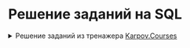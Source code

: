 # Решение заданий на SQL
<details>
<summary>Решение заданий из тренажера <a href="https://lab.karpov.courses/learning/152/">Karpov.Courses</a>  </summary>

<details>
  <summary>Базовые запросы SQL</summary>
  
  **Задание №1**

Выведите все записи из таблицы **products**.
Поля в результирующей таблице: **product_id**, **name**, **price**
```sql
SELECT *
FROM products
```
**Задание №2**

Выведите все записи из таблицы products, отсортировав их по наименованиям товаров в алфавитном порядке, т.е. по возрастанию. Для сортировки используйте оператор **ORDER BY**.
Поля в результирующей таблице: **product_id**, **name**, **price**
```sql
SELECT product_id,
       name,
       price
FROM   products
ORDER BY name 
```
**Задание №3**

Отсортируйте таблицу **courier_actions** сначала по колонке **courier_id** по возрастанию id курьера, потом по колонке **action** (снова по возрастанию), а затем по колонке **time**, но уже по убыванию — от самого последнего действия к самому первому. Не забудьте включить в результат колонку **order_id**.

Добавьте в запрос оператор **LIMIT** и выведите только первые 1000 строк результирующей таблицы.

Поля в результирующей таблице: **courier_id**, **order_id**, **action**, **time**
```sql
SELECT courier_id,
       order_id,
       action,
       time
FROM   courier_actions
ORDER BY courier_id, action, time DESC 
LIMIT 1000
```
**Задание №4**

Используя операторы **SELECT**, **FROM**, **ORDER BY** и **LIMIT**, определите 5 самых дорогих товаров в таблице **products**, которые доставляет наш сервис. Выведите их наименования и цену.

Поля в результирующей таблице: **name**, **price**
```sql
SELECT name,
       price
FROM   products
ORDER BY price DESC 
LIMIT 5
```
**Задание №5**

Повторите запрос из предыдущего задания, но теперь колонки name и **price** переименуйте соответственно в **product_name** и **product_price**.

Поля в результирующей таблице: **product_name**, **product_price**
```sql
SELECT name AS product_name,
       price AS product_price
FROM   products
ORDER BY product_price DESC 
LIMIT 5
```
**Задание №6**

Используя операторы **SELECT**, **FROM**, **ORDER BY** и **LIMIT**, а также функцию **LENGTH**, определите товар с самым длинным названием в таблице **products**. Выведите его наименование, длину наименования в символах, а также цену этого товара. Колонку с длиной наименования в символах назовите **name_length**.

Поля в результирующей таблице: name, name_length, price
```sql
SELECT name,
       price,
       length (name) AS name_length
FROM   products
ORDER BY name_length DESC 
LIMIT 1
```
**Задание №7**

Примените последовательно функции **UPPER** и **SPLIT_PART** к колонке name и преобразуйте наименования товаров в таблице **products** так, чтобы от названий осталось только первое слово, записанное в верхнем регистре. Колонку с новым названием, состоящим из первого слова, назовите **first_word**.

В результат включите исходные наименования товаров, новые наименования из первого слова, а также цену товаров. Результат отсортируйте по возрастанию исходного наименования товара в колонке **name**.

Поля в результирующей таблице: **name**, **first_word**, **price**
```sql
SELECT name,
       price,
       upper (split_part (name, ' ', 1)) as first_word
FROM   products
ORDER BY name
```
**Задание №8**

Измените тип колонки **price** из таблицы **products** на **VARCHAR**. Выведите колонки с наименованием товаров, ценой в исходном формате и ценой в формате **VARCHAR**. Новую колонку с ценой в новом формате назовите **price_char**.

Результат отсортируйте по возрастанию исходного наименования товара в колонке name. Количество выводимых записей не ограничивайте.

Поле в результирующей таблице: **name**, **price**, **price_char**
```sql
SELECT name,
       price,
       cast(price AS varchar) AS price_char
FROM   products
ORDER BY name
```
**Задание №9**

Для первых 200 записей из таблицы **orders** выведите информацию в следующем виде (обратите внимание на пробелы):

Заказ № [id заказа] создан [дата]

Полученную колонку назовите **order_info**.
```sql
SELECT concat ('Заказ №', ' ', order_id, ' ', 'создан', ' ', creation_time::date) AS order_info
FROM   orders 
LIMIT 200
```
**Задание №10**

Выведите id всех курьеров и их годы рождения из таблицы **couriers**.

Год рождения необходимо получить из колонки **birth_date**. Новую колонку с годом назовите **birth_year**. Результат отсортируйте сначала по убыванию года рождения курьера (т.е. от самых младших к самым старшим), затем по возрастанию id курьера.

Поля в результирующей таблице: **courier_id**, **birth_year**
```sql
SELECT courier_id,
       date_part('year', birth_date) AS birth_year
FROM   couriers
ORDER BY birth_year DESC, courier_id
```
**Задание №11**

Как и в предыдущем задании, снова выведите id всех курьеров и их годы рождения, только теперь к извлеченному году примените функцию **COALESCE**. Укажите параметры функции так, чтобы вместо **NULL** значений в результат попадало текстовое значение **unknown**. Названия полей оставьте прежними.

Отсортируйте итоговую таблицу сначала по убыванию года рождения курьера, затем по возрастанию id курьера.

Поля в результирующей таблице: **courier_id**, **birth_year**


```sql
SELECT courier_id,
       COALESCE(CAST(date_part('year', birth_date) as varchar),'unknown') AS birth_year
FROM   couriers
ORDER BY birth_year DESC, courier_id
```
**Задание №12**

Давайте представим, что по какой-то необъяснимой причине мы вдруг решили в одночасье повысить цену всех товаров в таблице products на **5%**.

Выведите id и наименования всех товаров, их старую и новую цену. Колонку со старой ценой назовите **old_price**, а колонку с новой — ***new_price**.

Результат отсортируйте сначала по убыванию новой цены, затем по возрастанию id товара.

Поля в результирующей таблице: **product_id**, **name**, **old_price**, **new_price**
```sql
SELECT product_id,
       name,
       price AS old_price,
       price + (price/100)* 5 AS new_price
FROM   products
ORDER BY new_price DESC, product_id
```
**Задание №13**

Вновь, как и в прошлом задании, повысьте цену всех товаров на **5%**, только теперь к колонке с новой ценой примените функцию **ROUND**. Выведите id и наименования товаров, их старую цену, а также новую цену с округлением. Новую цену округлите до одного знака после запятой, но тип данных не меняйте.

Результат отсортируйте сначала по убыванию новой цены, затем по возрастанию id товара.

Поля в результирующей таблице: **product_id**, **name**, **old_price**, **new_price**
```sql
SELECT product_id,
       name,
       price AS old_price,
       round(price + (price/100)*5, 1) AS new_price
FROM   products
ORDER BY new_price DESC, product_id
```
**Задание №14**

Повысьте цену на **5%** только на те товары, цена которых превышает **100** рублей. Цену остальных товаров оставьте без изменений. Также не повышайте цену на икру, которая и так стоит **800** рублей. Выведите id и наименования всех товаров, их старую и новую цену. Цену округлять не нужно.

Результат отсортируйте сначала по убыванию новой цены, затем по возрастанию id товара.

Поля в результирующей таблице: **product_id**, **name**, **old_price**, **new_price**
```sql
SELECT product_id,
       name,
       price AS old_price,
       CASE
       WHEN price > 100 AND price < 800 THEN price * 1.05
       ELSE price 
       END AS new_price
FROM   products
ORDER BY new_price DESC, product_id
```
**Задание №15**

Вычислите НДС каждого товара в таблице **products** и рассчитайте цену без учёта НДС. Выведите всю информацию о товарах, включая сумму налога и цену без его учёта. Колонки с суммой налога и ценой без НДС назовите соответственно **tax** и **price_before_tax**. Округлите значения в этих колонках до двух знаков после запятой.

Результат отсортируйте сначала по убыванию цены товара без учёта НДС, затем по возрастанию id товара.

Поля в результирующей таблице: **product_id**, **name**, **price**, **tax**, **price_before_tax**
```sql
SELECT product_id,
       name,
       price,
       round((price/1.2)*0.2, 2) AS tax,
       CASE
       WHEN price > 0 THEN round(price - (price/1.2)*0.2, 2)
       ELSE price END AS price_before_tax
FROM   products
ORDER BY price_before_tax DESC, product_id
```
</details>
 <details>
<summary>Фильтрация данных</summary>

   **Задание №1**

Напишите SQL-запрос к таблице **products** и выведите всю информацию о товарах, цена которых не превышает 100 рублей. Результат отсортируйте по возрастанию id товара.

Поля в результирующей таблице: **product_id**, **name**, **price**
```sql
SELECT product_id,
       name,
       price
FROM   products
WHERE  price <= 100
ORDER BY product_id
```
**Задание №2**

Отберите пользователей женского пола из таблицы users. Выведите только id этих пользователей. Результат отсортируйте по возрастанию id.

Добавьте в запрос оператор **LIMIT** и выведите только 1000 первых id из отсортированного списка.

Поле в результирующей таблице: **user_id**
```sql
SELECT user_id
FROM   users
WHERE  sex = 'female'
ORDER BY user_id 
LIMIT 1000
```
**Задание №3**

Отберите из таблицы **user_actions** все действия пользователей по созданию заказов, которые были совершены ими после полуночи 6 сентября 2022 года. Выведите колонки с id пользователей, id созданных заказов и временем их создания.

Результат должен быть отсортирован по возрастанию id заказа.

Поля в результирующей таблице: **user_id**, **order_id**, **time**
```sql
SELECT user_id,
       order_id,
       time
FROM   user_actions
WHERE  action = 'create_order'
   AND time >= '2022/09/06 00:00:00'
ORDER BY order_id
```
**Задание №4**

Назначьте скидку 20% на все товары из таблицы **products** и отберите те, цена на которые с учётом скидки превышает 100 рублей. Выведите id товаров, их наименования, прежнюю цену и новую цену с учётом скидки. Колонку со старой ценой назовите **old_price**, с новой — **new_price**.

Результат должен быть отсортирован по возрастанию id товара.

Поля в результирующей таблице: **product_id**, **name**, **old_price**, **new_price**


```sql
SELECT product_id,
       name,
       price AS old_price,
       price - ((price * 1.2) - price) AS new_price
FROM   products
WHERE  price - ((price * 1.2) - price) > 100
ORDER BY product_id
```
**Задание №5**

Отберите из таблицы **products** все товары, названия которых либо начинаются со слова «чай», либо состоят из пяти символов. Выведите две колонки: id товаров и их наименования.

Результат должен быть отсортирован по возрастанию id товара.

Поля в результирующей таблице: **product_id**, **name**
```sql
SELECT product_id,
       name
FROM   products
WHERE  split_part(name, ' ', 1) = 'чай'
    or length(name) = 5
ORDER BY product_id
```
**Задание №6**

Отберите из таблицы **products** все товары, содержащие в своём названии последовательность символов «чай» (без кавычек). Выведите две колонки: id продукта и его название.

Результат должен быть отсортирован по возрастанию id товара.

Поля в результирующей таблице: **product_id**, **name**
```sql
SELECT product_id,
       name
FROM   products
WHERE  name like '%чай%'
ORDER BY product_id
```
**Задание №7**

Выберите из таблицы **products id** и наименования только тех товаров, названия которых начинаются на букву «с» и содержат только одно слово.

Результат должен быть отсортирован по возрастанию id товара.

Поля в результирующей таблице: **product_id**, **name**
```sql
SELECT product_id,
       name
FROM   products
WHERE  name LIKE 'с%' AND name NOT LIKE '% %'
ORDER BY product_id
```
**Задание №8**

Составьте SQL-запрос, который выбирает из таблицы products все чаи стоимостью больше 60 рублей и вычисляет для них цену со скидкой 25%.

Скидку в % менеджер попросил указать в отдельном столбце в формате текста, то есть вот так: «25%» (без кавычек). Столбцы со скидкой и новой ценой назовите соответственно **discount** и **new_price**.

Также необходимо любым известным способом избавиться от «чайного гриба»: вряд ли менеджер имел в виду и его, когда ставил нам задачу.

Результат должен быть отсортирован по возрастанию id товара.

Поля в результирующей таблице: **product_id**, **name**, **price**, **discount**, **new_price**
```sql
SELECT product_id,
       name,
       price,
       '25%' AS discount,
       price - ((price * 1.25) - price) AS new_price
FROM   products
WHERE  price > 60
   AND name NOT LIKE '%гриб%'
   AND name LIKE '%чай%'
ORDER BY product_id
```
**Задание №9**

Из таблицы **user_actions** выведите всю информацию о действиях пользователей с id 170, 200 и 230 за период с 25 августа по 4 сентября 2022 года включительно. Результат отсортируйте по убыванию id заказа — то есть от самых поздних действий к самым первым.

Поля в результирующей таблице: **user_id**, **order_id**, **action**, **time**
```sql
SELECT user_id,
       order_id,
       action,
       time
FROM   user_actions
WHERE  user_id in (170, 200, 230)
   AND time BETWEEN '2022-08-25'
   AND '2022-09-05'
ORDER BY time DESC
```
**Задание №10**

Напишите SQL-запрос к таблице **couriers** и выведите всю информацию о курьерах, у которых не указан их день рождения.

Результат должен быть отсортирован по возрастанию id курьера.

Поля в результирующей таблице: **birth_date**, **courier_id**, **sex**
```sql
SELECT birth_date,
       courier_id,
       sex
FROM   couriers
WHERE  birth_date IS NULL
ORDER BY courier_id
```
**Задание №11**

Определите id и даты рождения 50 самых молодых пользователей мужского пола из таблицы **users**. Не учитывайте тех пользователей, у которых не указана дата рождения.

Поле в результирующей таблице: **user_id**, **birth_date**
```sql
SELECT user_id,
       birth_date
FROM   users
WHERE  birth_date IS NOT NULL
   AND sex = 'male'
ORDER BY birth_date DESC
LIMIT 50
```
**Задание №12**

Напишите SQL-запрос к таблице **courier_actions**, чтобы узнать id и время доставки последних 10 заказов, доставленных курьером с id 100.

Поля в результирующей таблице: **order_id**, **time**
```sql
SELECT order_id,
       time
FROM   courier_actions
WHERE  courier_id = '100'
   AND action = 'deliver_order'
ORDER BY time DESC 
LIMIT 10
```
**Задание №13**

Из таблицы **user_actions** получите id всех заказов, сделанных пользователями сервиса в августе 2022 года.

Результат отсортируйте по возрастанию id заказа.

Поле в результирующей таблице: **order_id**
```sql
SELECT order_id
FROM   user_actions
WHERE  action = 'create_order'
   AND date_part('month', time) = '08'
ORDER BY order_id
```
**Задание №14**

Из таблицы **couriers** отберите id всех курьеров, родившихся в период с 1990 по 1995 год включительно.

Результат отсортируйте по возрастанию id курьера.

Поле в результирующей таблице: **courier_id**
```sql
SELECT courier_id
FROM   couriers
WHERE  date_part('year', birth_date) BETWEEN '1990' AND '1995'
ORDER BY courier_id
```
**Задание №15**

Из таблицы **user_actions** получите информацию о всех отменах заказов, которые пользователи совершали в течение августа 2022 года по средам с 12:00 до 15:59.

Результат отсортируйте по убыванию id отменённых заказов.

Поля в результирующей таблице: **user_id**, **order_id**, **action**, **time**
```sql
SELECT user_id,
       order_id,
       action,
       time
FROM   user_actions
WHERE  action = 'cancel_order'
   AND date_part('month', time) = '08'
   AND date_part('dow', time) = '03'
   AND date_part('hour', time) BETWEEN 12
   AND 15
ORDER BY order_id DESC
```
**Задание №16**

Как и в задаче из прошлого урока, вычислите НДС каждого товара в таблице products и рассчитайте цену без учёта НДС. Однако теперь примите во внимание, что для товаров из списка налог составляет 10%. Для остальных товаров НДС тот же — 20%.

Выведите всю информацию о товарах, включая сумму налога и цену без его учёта. Колонки с суммой налога и ценой без НДС назовите соответственно tax и **price_before_tax**. Округлите значения в этих колонках до двух знаков после запятой.

Результат отсортируйте сначала по убыванию цены товара без учёта НДС, затем по возрастанию id товара.

Поля в результирующей таблице: **product_id**, **name**, **price**, **tax**, **price_before_tax**
```sql
SELECT product_id,
       name,
       price,
       
    CASE 
       WHEN name IN ('сахар', 'сухарики', 'сушки', 'семечки', 'масло льняное', 'виноград', 'масло оливковое', 'арбуз', 'батон', 'йогурт', 'сливки', 'гречка', 'овсянка', 'макароны', 'баранина', 'апельсины', 'бублики', 'хлеб', 'горох', 'сметана', 'рыба копченая', 'мука', 'шпроты', 'сосиски', 'свинина', 'рис', 'масло кунжутное', 'сгущенка', 'ананас', 'говядина', 'соль', 'рыба вяленая', 'масло подсолнечное', 'яблоки', 'груши', 'лепешка', 'молоко', 'курица', 'лаваш', 'вафли', 'мандарины') THEN round(price / 110 * 10, 2)
        ELSE round(price / 120 * 20, 2) 
        END AS tax,
       
    CASE 
        WHEN name IN ('сахар', 'сухарики', 'сушки', 'семечки', 'масло льняное', 'виноград', 'масло оливковое', 'арбуз', 'батон', 'йогурт', 'сливки', 'гречка', 'овсянка', 'макароны', 'баранина', 'апельсины', 'бублики', 'хлеб', 'горох', 'сметана', 'рыба копченая', 'мука', 'шпроты', 'сосиски', 'свинина', 'рис', 'масло кунжутное', 'сгущенка', 'ананас', 'говядина', 'соль', 'рыба вяленая', 'масло подсолнечное', 'яблоки', 'груши', 'лепешка', 'молоко', 'курица', 'лаваш', 'вафли', 'мандарины') THEN round(price - price / 110 * 10, 2)
        ELSE round(price - price / 120 * 20, 2) 
        END AS price_before_tax
FROM   products
ORDER BY price_before_tax DESC, product_id;                                                                                                                                        
```
</details>
<details>
<summary>Агрегация данных SQL</summary>
  
**Задание №1**

Выведите id всех уникальных пользователей из таблицы **user_actions**. Результат отсортируйте по возрастанию id.

Поле в результирующей таблице: **user_id**
```sql
SELECT DISTINCT user_id
FROM user_actions
ORDER BY user_id
```
**Задание №2**

Примените **DISTINCT** сразу к двум колонкам таблицы **courier_actions** и отберите уникальные пары значений **courier_id** и **order_id**.

Результат отсортируйте сначала по возрастанию id курьера, затем по возрастанию id заказа.

Поля в результирующей таблице: **courier_id**, **order_id**
```sql
SELECT DISTINCT courier_id,
                order_id
FROM courier_actions
ORDER BY courier_id, order_id
```
**Задание №3**

Посчитайте максимальную и минимальную цены товаров в таблице **products**. Поля назовите соответственно **max_price**, **min_price**.

Поля в результирующей таблице: **max_price**, **min_price**

```sql
SELECT MAX(price) AS max_price,
       MIN(price) AS min_price
FROM products
```
**Задание №4**

Как вы помните, в таблице users у некоторых пользователей не были указаны их даты рождения.

Посчитайте в одном запросе количество всех записей в таблице и количество только тех записей, для которых в колонке **birth_date** указана дата рождения.

Колонку с общим числом записей назовите **dates**, а колонку с записями без пропусков — **dates_not_null**.

Поля в результирующей таблице: **dates**, **dates_not_null**
```sql
SELECT COUNT(*) AS dates,
       COUNT(birth_date) AS dates_not_null
FROM users
```
**Задание №5**

Посчитайте количество всех значений в колонке **user_id** в таблице **user_actions**, а также количество уникальных значений в этой колонке (т.е. количество уникальных пользователей сервиса).

Колонку с первым полученным значением назовите users, а колонку со вторым — **unique_users**.

Поля в результирующей таблице: **users**, **unique_users**
```sql
SELECT COUNT(DISTINCT user_id) AS unique_users,
       COUNT(user_id) AS users
FROM user_actions
```
**Задание №6**

Посчитайте количество курьеров женского пола в таблице **couriers**. Полученный столбец с одним значением назовите **couriers**.

Поле в результирующей таблице: **couriers**
```sql
SELECT COUNT(courier_id) AS couriers
FROM couriers
WHERE sex = 'female'
```
**Задание №7**

Рассчитайте время, когда были совершены первая и последняя доставки заказов в таблице **courier_actions**.

Колонку с временем первой доставки назовите **first_delivery**, а колонку с временем последней — **last_delivery**.

Поля в результирующей таблице: **first_delivery**, **last_delivery**
```sql
SELECT MIN(time) AS first_delivery,
       MAX(time) AS last_delivery
FROM courier_actions
WHERE  action = 'deliver_order'
```
**Задание №8**

Представьте, что один из пользователей сервиса сделал заказ, в который вошли одна пачка сухариков, одна пачка чипсов и один энергетический напиток. Посчитайте стоимость такого заказа.

Колонку с рассчитанной стоимостью заказа назовите **order_price**.

Для расчётов используйте таблицу **products**.

Поле в результирующей таблице: **order_price**
```sql
SELECT SUM(price) AS order_price
FROM   products
WHERE  name IN('сухарики','чипсы','энергетический напиток')
```
**Задание №9**

Посчитайте количество заказов в таблице **orders** с девятью и более товарами. Для этого воспользуйтесь функцией **array_length**, отфильтруйте данные по количеству товаров в заказе и проведите агрегацию. Полученный столбец назовите orders.

Поле в результирующей таблице: **orders**
```sql
SELECT COUNT(ARRAY_LENGTH(product_ids, 1)) AS orders
FROM orders
WHERE ARRAY_LENGTH(product_ids, 1) >= 9
```
**Задание №10**

С помощью функции **AGE** и агрегирующей функции рассчитайте возраст самого молодого курьера мужского пола в таблице **couriers**.

Возраст выразите количеством лет, месяцев и дней (как в примере выше), переведя его в тип **VARCHAR**. 

В качестве даты, относительно которой считать возраст курьеров, используйте свою текущую дату (либо не указывайте её на месте первого аргумента, как показано в примерах).

Полученную колонку со значением возраста назовите **min_age**.

Поле в результирующей таблице: **min_age**
```sql
SELECT AGE(CURRENT_DATE, MAX(birth_date)) :: varchar as min_age
FROM couriers
WHERE sex = 'male'
```
**Задание №11**

Посчитайте стоимость заказа, в котором будут три пачки сухариков, две пачки чипсов и один энергетический напиток. Колонку с рассчитанной стоимостью заказа назовите **order_price**.

Для расчётов используйте таблицу **products**.

Поле в результирующей таблице: **order_price**
```sql
SELECT SUM(CASE WHEN name = 'сухарики' THEN price * 3
                WHEN name = 'чипсы' THEN price * 2
                WHEN name = 'энергетический напиток' THEN price * 1 
                END) AS order_price
FROM products
```
**Задание №12**

Рассчитайте среднюю цену товаров в таблице **products**, в названиях которых присутствуют слова «чай» или «кофе». Любым известным способом исключите из расчёта товары, содержащие в названии «иван-чай» или «чайный гриб».

Среднюю цену округлите до двух знаков после запятой. Столбец с полученным значением назовите **avg_price**.

Поле в результирующей таблице: **avg_price**
```sql
SELECT round(avg(price), 2) AS avg_price
FROM   products
WHERE  (name LIKE '%чай%'
    OR name LIKE '%кофе%')
   AND name NOT LIKE '%иван-чай%'
   AND name NOT LIKE '%гриб%'
```
**Задание №13**

Воспользуйтесь функцией **AGE** и рассчитайте разницу в возрасте между самым старым и самым молодым пользователями мужского пола в таблице **users**. 

Разницу в возрасте выразите количеством лет, месяцев и дней, переведя её в тип **VARCHAR**. 

Колонку с посчитанным значением назовите **age_diff**.

Поле в результирующей таблице: **age_diff**


```sql
SELECT AGE(MAX(birth_date), MIN(birth_date)) :: varchar as age_diff
FROM users
```
**Задание №14**

Рассчитайте среднее количество товаров в заказах из таблицы orders, которые пользователи оформляли по выходным дням (суббота и воскресенье) в течение всего времени работы сервиса.

Полученное значение округлите до двух знаков после запятой. Колонку с ним назовите **avg_order_size**.

Поле в результирующей таблице: **avg_order_size**
```sql
SELECT ROUND(AVG(ARRAY_LENGTH(product_ids, 1)), 2) AS avg_order_size
FROM orders
WHERE DATE_PART('DOW', creation_time) IN(6, 0)
```
**Задание №15**

На основе данных в таблице **user_actions** посчитайте количество уникальных пользователей сервиса, количество уникальных заказов, поделите одно на другое и выясните, сколько заказов приходится на одного пользователя.

В результирующей таблице отразите все три значения — поля назовите соответственно **unique_users**, **unique_orders**, **orders_per_user**.

Показатель числа заказов на пользователя округлите до двух знаков после запятой.

Поля в результирующей таблице: **unique_users**, **unique_orders**, **orders_per_user**
```sql
SELECT COUNT(DISTINCT(user_id)) AS unique_users,
       COUNT(DISTINCT(order_id)) AS unique_orders,
       ROUND(COUNT(DISTINCT order_id)::decimal/COUNT(DISTINCT user_id),2) AS orders_per_user
FROM user_actions
```
**Задание №16**

Посчитайте, сколько пользователей никогда не отменяли свой заказ. Для этого из общего числа всех уникальных пользователей отнимите число уникальных пользователей, которые хотя бы раз отменяли заказ. Подумайте, какое условие необходимо указать в **FILTER**, чтобы получить корректный результат.

Полученный столбец назовите **users_count**.

Поле в результирующей таблице: **users_count**
```sql
SELECT (COUNT(DISTINCT user_id) - COUNT(DISTINCT user_id) filter (WHERE action = 'cancel_order')) as users_count
FROM user_actions
```
**Задание №17**

Посчитайте общее количество заказов в таблице **orders**, количество заказов с пятью и более товарами и найдите долю заказов с пятью и более товарами в общем количестве заказов.

В результирующей таблице отразите все три значения — поля назовите соответственно **orders**, **large_orders**, **large_orders_share**.

Долю заказов с пятью и более товарами в общем количестве товаров округлите до двух знаков после запятой.

Поля в результирующей таблице: **orders**, **large_orders**, **large_orders_share**
```sql
SELECT COUNT(order_id) AS orders,
       COUNT(product_ids) filter (WHERE (ARRAY_LENGTH(product_ids, 1) >= 5)) AS large_orders,
       ROUND(COUNT(order_id) filter (WHERE ARRAY_LENGTH(product_ids, 1) >= 5)/COUNT(order_id)::decimal,2) as large_orders_share
FROM orders
```
</details>
<details>
<summary>Группировка данных SQL</summary>

  **Задание №1**

С помощью оператора **GROUP BY** посчитайте количество курьеров мужского и женского пола в таблице **couriers**.

Новую колонку с числом курьеров назовите **couriers_count**.

Результат отсортируйте по этой колонке по возрастанию.

Поля в результирующей таблице: **sex**, **couriers_count**
```sql
SELECT sex,
       COUNT(sex) AS couriers_count
FROM couriers
GROUP BY sex
ORDER BY couriers_count
```

**Задание №2**

Посчитайте количество созданных и отменённых заказов в таблице **user_actions**.

Новую колонку с числом заказов назовите **orders_count**.

Результат отсортируйте по числу заказов по возрастанию.

Поля в результирующей таблице: **action**, **orders_count**
```sql
SELECT action,
       COUNT(action) AS orders_count
FROM user_actions
GROUP BY action
ORDER BY orders_count
```

**Задание №3**

Используя группировку и функцию **DATE_TRUNC**, приведите все даты к началу месяца и посчитайте, сколько заказов было сделано в каждом из них.

Расчёты проведите по таблице **orders**. Колонку с усечённой датой назовите **month**, колонку с количеством заказов — **orders_count**.

Результат отсортируйте по месяцам — по возрастанию.

Поля в результирующей таблице: **month**, **orders_count**
```sql
SELECT DATE_TRUNC('month', creation_time) AS month,
       COUNT(order_id) as orders_count
FROM orders
GROUP BY month
ORDER BY month
```

**Задание №4**

Используя группировку и функцию **DATE_TRUNC**, приведите все даты к началу месяца и посчитайте, сколько заказов было сделано и сколько было отменено в каждом из них.

В этот раз расчёты проведите по таблице **user_actions**. Колонку с усечённой датой назовите **month**, колонку с количеством заказов — **orders_count**.

Результат отсортируйте сначала по месяцам — по возрастанию, затем по типу действия — тоже по возрастанию.

Поля в результирующей таблице: **month**, **action**, **orders_count**
```sql
SELECT DATE_TRUNC('month', time) AS month,
       action,
       COUNT(order_id) AS orders_count
FROM user_actions
GROUP BY month, action
ORDER BY month, action
```

**Задание №5**

По данным в таблице **users** посчитайте максимальный порядковый номер месяца среди всех порядковых номеров месяцев рождения пользователей сервиса. С помощью группировки проведите расчёты отдельно в двух группах — для пользователей мужского и женского пола.

Новую колонку с максимальным порядковым номером месяца рождения в группах назовите **max_month**. Преобразуйте значения в новой колонке в формат **INTEGER**, чтобы порядковый номер был выражен целым числом.

Результат отсортируйте по колонке с полом пользователей.

Поля в результирующей таблице: **sex**, **max_month**
```sql
SELECT sex,
       MAX(DATE_PART('month', birth_date)::integer) AS max_month
FROM users
GROUP BY sex
ORDER BY sex
```

**Задание №6**

По данным в таблице **users** посчитайте порядковый номер месяца рождения самого молодого пользователя сервиса. С помощью группировки проведите расчёты отдельно в двух группах — для пользователей мужского и женского пола.

Новую колонку c порядковым номером месяца рождения самого молодого пользователя в группах назовите max_month. Преобразуйте значения в новой колонке в формат **INTEGER**, чтобы порядковый номер был выражен целым числом.

Результат отсортируйте по колонке с полом пользователей.

Поля в результирующей таблице: **sex**, **max_month**
```sql
SELECT sex,
       date_part('month', max(birth_date)):: integer AS max_month
FROM   users
GROUP BY sex
ORDER BY sex
```

**Задание №7**

Посчитайте максимальный возраст пользователей мужского и женского пола в таблице **users**. Возраст измерьте числом полных лет.

Новую колонку с возрастом назовите **max_age**. Преобразуйте значения в новой колонке в формат **INTEGER**, чтобы возраст был выражен целым числом.

Результат отсортируйте по новой колонке по возрастанию возраста.

Поля в результирующей таблице: **sex**, **max_age**
```sql
SELECT sex,
       MAX(DATE_PART('year', AGE(CURRENT_DATE, birth_date))) :: integer as max_age
FROM users
GROUP BY sex
ORDER BY max_age
```

**Задание №8**

Разбейте пользователей из таблицы **users** на группы по возрасту (возраст по-прежнему измеряем числом полных лет) и посчитайте количество пользователей каждого возраста.

Колонку с возрастом назовите **age**, а колонку с числом пользователей — **users_count**. Преобразуйте значения в колонке с возрастом в формат **INTEGER**, чтобы возраст был выражен целым числом.

Результат отсортируйте по колонке с возрастом по возрастанию.

Поля в результирующей таблице: **age**, **users_count**
```sql
SELECT DATE_PART('year', AGE(CURRENT_DATE, birth_date))::integer AS age,
       COUNT(user_id) AS users_count
FROM users
GROUP BY age
ORDER BY age
```

**Задание №9**

Вновь разбейте пользователей из таблицы users на группы по возрасту (возраст по-прежнему измеряем количеством полных лет), только теперь добавьте в группировку ещё и пол пользователя. Затем посчитайте количество пользователей в каждой половозрастной группе.

Все **NULL** значения в колонке **birth_date** заранее отфильтруйте с помощью **WHERE**.

Колонку с возрастом назовите **age**, а колонку с числом пользователей — users_count, имя колонки с полом оставьте без изменений. Преобразуйте значения в колонке с возрастом в формат **INTEGER**, чтобы возраст был выражен целым числом.

Отсортируйте полученную таблицу сначала по колонке с возрастом по возрастанию, затем по колонке с полом — тоже по возрастанию.

Поля в результирующей таблице: **age**, **sex**, **users_count**
```sql
SELECT DATE_PART('year', AGE(CURRENT_DATE, birth_date)) :: integer AS age,
       sex,
       COUNT(user_id) AS users_count
FROM users
WHERE  DATE_PART('year', AGE(CURRENT_DATE, birth_date)) != 0
GROUP BY age, sex
ORDER BY age, sex
```

**Задание №10**

Посчитайте количество товаров в каждом заказе, примените к этим значениям группировку и рассчитайте количество заказов в каждой группе за неделю с 29 августа по 4 сентября 2022 года включительно. Для расчётов используйте данные из таблицы **orders**.

Выведите две колонки: размер заказа и число заказов такого размера за указанный период. Колонки назовите соответственно **order_size** и **orders_count**.

Результат отсортируйте по возрастанию размера заказа.

Поля в результирующей таблице: **order_size**, **orders_count**
```sql
SELECT ARRAY_LENGTH(product_ids, 1) AS order_size,
       COUNT(ARRAY_LENGTH(product_ids, 1)) AS orders_count
FROM orders
WHERE creation_time >= '2022-08-29'
   AND creation_time <= '2022-09-05'
GROUP BY order_size
ORDER BY order_size
```

**Задание №11**

Посчитайте количество товаров в каждом заказе, примените к этим значениям группировку и рассчитайте количество заказов в каждой группе. Учитывайте только заказы, оформленные по будням. В результат включите только те размеры заказов, общее число которых превышает 2000. Для расчётов используйте данные из таблицы **orders**.

Выведите две колонки: размер заказа и число заказов такого размера. Колонки назовите соответственно **order_size** и **orders_count**.

Результат отсортируйте по возрастанию размера заказа.

Поля в результирующей таблице: **order_size**, **orders_count**

Когда решите эту задачу, вернитесь к одной из предыдущих и подумайте, могли бы мы ещё каким-то способом сделать так, чтобы в результат не попала группа с **NULL** значениями. Можете самостоятельно написать ещё один запрос и попробовать сдать его в качестве альтернативного решения.
```sql
SELECT ARRAY_LENGTH(product_ids, 1) AS order_size,
       COUNT(order_id) AS orders_count
FROM orders
WHERE  TO_CHAR(CREATION_TIME, 'D') IN ('2','3','4','5','6')
GROUP BY order_size 
HAVING COUNT(order_id) > '2000'
ORDER BY order_size
```

**Задание №12**

По данным из таблицы **user_actions** определите пять пользователей, сделавших в августе 2022 года наибольшее количество заказов.

Выведите две колонки — id пользователей и число оформленных ими заказов. Колонку с числом оформленных заказов назовите **created_orders**.

Результат отсортируйте сначала по убыванию числа заказов, сделанных пятью пользователями, затем по возрастанию id этих пользователей.

Поля в результирующей таблице: **user_id**, **created_orders**
```sql
SELECT COUNT(user_id) AS created_orders,
       user_id
FROM   user_actions
WHERE  DATE_PART('month', time) = '08'
   AND DATE_PART('year', time) = '2022'
   AND action = 'create_order'
GROUP BY user_id
ORDER BY created_orders DESC, user_id 
LIMIT 5
```

**Задание №13**

А теперь по данным таблицы **courier_actions** определите курьеров, которые в сентябре 2022 года доставили только по одному заказу.

В этот раз выведите всего одну колонку с id курьеров. Колонку с числом заказов в результат включать не нужно.

Результат отсортируйте по возрастанию id курьера.

Поле в результирующей таблице: **courier_id**
```sql
SELECT courier_id
FROM courier_actions
WHERE DATE_PART('month', time) = '09'
   AND action = 'deliver_order'
GROUP BY courier_id 
HAVING COUNT(courier_id) = 1
ORDER BY courier_id
```

**Задание №14**

Из таблицы **user_actions** отберите пользователей, у которых последний заказ был создан до 8 сентября 2022 года.

Выведите только их id, дату создания заказа выводить не нужно.

Результат отсортируйте по возрастанию id пользователя.

Поле в результирующей таблице: **user_id**
```sql
SELECT user_id
FROM   user_actions
WHERE  action = 'create_order'
GROUP BY user_id 
HAVING MAX(time) < '2022-09-08'
ORDER BY user_id
```

**Задание №15**

Разбейте заказы из таблицы **orders** на 3 группы в зависимости от количества товаров, попавших в заказ:

Малый (от 1 до 3 товаров);
Средний (от 4 до 6 товаров);
Большой (7 и более товаров).
Посчитайте число заказов, попавших в каждую группу. Группы назовите соответственно «Малый», «Средний», «Большой» (без кавычек).

Выведите наименования групп и число товаров в них. Колонку с наименованием групп назовите **order_size**, а колонку с числом заказов — **orders_count**.

Отсортируйте полученную таблицу по колонке с числом заказов по возрастанию.

Поля в результирующей таблице: **order_size**, **orders_count**
```sql
SELECT COUNT(order_id) AS orders_count,
       CASE 
       WHEN ARRAY_LENGTH(product_ids, 1) >= 1 AND
                 ARRAY_LENGTH(product_ids, 1) <= 3 THEN 'Малый'
            WHEN ARRAY_LENGTH(product_ids, 1) >= 4 AND
                 ARRAY_LENGTH(product_ids, 1) <= 6 THEN 'Средний'
            WHEN ARRAY_LENGTH(product_ids, 1) >= 7 THEN 'Большой' 
       END AS order_size
FROM orders
GROUP BY order_size
ORDER BY orders_count
```

**Задание №16**

Разбейте пользователей из таблицы **users** на 4 возрастные группы:

от 18 до 24 лет;
от 25 до 29 лет;
от 30 до 35 лет;
старше 36.
Посчитайте число пользователей, попавших в каждую возрастную группу. Группы назовите соответственно «18-24», «25-29», «30-35», «36+» (без кавычек).

В расчётах не учитывайте пользователей, у которых не указана дата рождения. Как и в прошлых задачах, в качестве возраста учитывайте число полных лет.

Выведите наименования групп и число пользователей в них. Колонку с наименованием групп назовите **group_age**, а колонку с числом пользователей — **users_count**.

Отсортируйте полученную таблицу по колонке с наименованием групп по возрастанию.

Поля в результирующей таблице: **group_age**, **users_count**
```sql
SELECT COUNT(user_id) AS users_count,
       CASE 
    WHEN DATE_PART('year', AGE(CURRENT_DATE, birth_date)) >= 18 AND
                 DATE_PART('year', AGE(CURRENT_DATE, birth_date)) <= 24 THEN '18-24'
            WHEN DATE_PART('year', AGE(CURRENT_DATE, birth_date)) >= 25 AND
                 DATE_PART('year', AGE(CURRENT_DATE, birth_date)) <= 29 THEN '25-29'
            WHEN DATE_PART('year', AGE(CURRENT_DATE, birth_date)) >= 30 AND
                 DATE_PART('year', AGE(CURRENT_DATE, birth_date)) <= 35 THEN '30-35'
            WHEN DATE_PART('year', AGE(CURRENT_DATE, birth_date)) >= 36 THEN '36+' 
            END AS group_age
FROM users
WHERE  DATE_PART('year', AGE(CURRENT_DATE, birth_date)) > 0
GROUP BY group_age
ORDER BY group_age
```

**Задание №17**

По данным из таблицы orders рассчитайте средний размер заказа по выходным и будням.

Группу с выходными днями (суббота и воскресенье) назовите **«weekend»**, а группу с будними днями (с понедельника по пятницу) — **«weekdays»** (без кавычек).

В результат включите две колонки: колонку с группами назовите **week_part**, а колонку со средним размером заказа — **avg_order_size**. 

Средний размер заказа округлите до двух знаков после запятой.

Результат отсортируйте по колонке со средним размером заказа — по возрастанию.

Поля в результирующей таблице: **week_part**, **avg_order_size**


```sql
SELECT ROUND(AVG(ARRAY_LENGTH(product_ids, 1)), 2) AS avg_order_size,
       CASE
       WHEN date_part('DOW', CREATION_TIME) IN(0, 6) THEN 'weekend'
       ELSE 'weekdays' 
       END AS week_part
FROM orders
GROUP BY week_part
ORDER BY avg_order_size
```

**Задание №18**

Для каждого пользователя в таблице **user_actions** посчитайте общее количество оформленных заказов и долю отменённых заказов.

Новые колонки назовите соответственно **orders_count** и **cancel_rate**. Колонку с долей отменённых заказов округлите до двух знаков после запятой.

В результат включите только тех пользователей, которые оформили больше трёх заказов и у которых показатель **cancel_rate** составляет не менее 0.5.

Результат отсортируйте по возрастанию id пользователя.

Поля в результирующей таблице: **user_id**, **orders_count**, **cancel_rate**
```sql
SELECT user_id,
       COUNT(DISTINCT order_id) AS orders_count,
       round(COUNT(DISTINCT order_id) FILTER(WHERE action = 'cancel_order')::decimal /COUNT(DISTINCT order_id),2) AS cancel_rate
FROM user_actions
GROUP BY user_id 
HAVING COUNT(DISTINCT order_id) > '3' 
AND ROUND(COUNT(DISTINCT order_id) FILTER(WHERE  action = 'cancel_order')::decimal /COUNT(DISTINCT order_id), 2) >= 0.5
ORDER BY user_id
```

**Задание №19**

Для каждого дня недели в таблице **user_actions** посчитайте:

Общее количество оформленных заказов.
Общее количество отменённых заказов.
Общее количество неотменённых заказов (т.е. доставленных).
Долю неотменённых заказов в общем числе заказов (**success rate**).
Новые колонки назовите соответственно **created_orders**, **canceled_orders**, **actual_orders** и **success_rate**. Колонку с долей неотменённых заказов округлите до трёх знаков после запятой.

Все расчёты проводите за период с 24 августа по 6 сентября 2022 года включительно, чтобы во временной интервал попало равное количество разных дней недели.

Группы сформируйте следующим образом: выделите день недели из даты с помощью функции **to_char** с параметром **'Dy'**, также выделите порядковый номер дня недели с помощью функции **DATE_PART** с параметром **'isodow'**. Далее сгруппируйте данные по двум полям и проведите все необходимые расчёты.

В результате должна получиться группировка по двум колонкам: с порядковым номером дней недели и их сокращёнными наименованиями.

Результат отсортируйте по возрастанию порядкового номера дня недели.

Поля в результирующей таблице: **weekday_number**, **weekday**, **created_orders**, **canceled_orders**, **actual_orders**, **success_rate**
```sql
SELECT TO_CHAR(time, 'Dy') AS weekday,
       DATE_PART('isodow', time) :: int AS weekday_number,
       COUNT(order_id) - COUNT(order_id) filter(WHERE action = 'cancel_order') AS created_orders,
       COUNT(order_id) FILTER(WHERE action = 'cancel_order') AS canceled_orders,
       COUNT(order_id) FILTER(WHERE action = 'create_order') - COUNT(order_id) FILTER(WHERE action = 'cancel_order') AS actual_orders,
       ROUND((COUNT(order_id) FILTER(WHERE action = 'create_order') - COUNT(order_id) FILTER(WHERE action = 'cancel_order'))/(COUNT(order_id) - COUNT(order_id) FILTER(WHERE action = 'cancel_order'))::decimal,3) AS success_rate
FROM   user_actions
WHERE  time >= '2022-08-09'
   AND time <= '2022-09-07'
GROUP BY weekday, weekday_number
ORDER BY weekday_number
```
</details>
<details>
<summary>Подзапросы</summary>
  
# Подзапросы 

**Задание №1**

Используя данные из таблицы **user_actions**, рассчитайте среднее число заказов всех пользователей нашего сервиса.

Для этого сначала в подзапросе посчитайте, сколько заказов сделал каждый пользователь, а затем обратитесь к результату подзапроса в блоке **FROM** и уже в основном запросе усредните количество заказов по всем пользователям.

Полученное среднее число заказов всех пользователей округлите до двух знаков после запятой. Колонку с этим значением назовите **orders_avg**.

Поле в результирующей таблице: **orders_avg**


```sql
SELECT ROUND(AVG(orders_count), 2) AS orders_avg
FROM   (SELECT user_id,
               COUNT (order_id) filter (WHERE action = 'create_order') AS orders_count
        FROM user_actions
        GROUP BY user_id) AS user_orders_count
```

**Задание №2**

Повторите запрос из предыдущего задания, но теперь вместо подзапроса используйте оператор **WITH** и табличное выражение.

Условия задачи те же: используя данные из таблицы **user_actions**, рассчитайте среднее число заказов всех пользователей.

Полученное среднее число заказов округлите до двух знаков после запятой. Колонку с этим значением назовите **orders_avg**.

Поле в результирующей таблице: **orders_avg**

```sql
WITH 
subquery_1 AS (SELECT COUNT(order_id) FILTER(WHERE action = 'create_order') AS orders_count
                    FROM   user_actions
                    GROUP BY user_id)
SELECT ROUND(AVG(orders_count), 2) AS orders_avg
FROM subquery_1
```

**Задание №3**

Выведите из таблицы **products** информацию о всех товарах кроме самого дешёвого.

Результат отсортируйте по убыванию **id** товара.

Поля в результирующей таблице: **product_id**, **name**, **price**
```sql
SELECT product_id,
       name,
       price
FROM products
WHERE price != (SELECT MIN(price)
                FROM   products)
ORDER BY product_id DESC
```

**Задание №4**

Выведите информацию о товарах в таблице **products**, цена на которые превышает среднюю цену всех товаров на 20 рублей и более. Результат отсортируйте по убыванию **id** товара.

Поля в результирующей таблице: **product_id**, **name**, **price**
```sql
WITH 
subquery_1 AS (SELECT AVG(price) AS avg_price
               FROM products)
SELECT product_id,
       name,
       price
FROM   products
WHERE  (SELECT price - avg_price >= 20
        FROM   subquery_1)
ORDER BY product_id DESC
```

**Задание №5**

Посчитайте количество уникальных клиентов в таблице **user_actions**, сделавших за последнюю неделю хотя бы один заказ.

Полученную колонку с числом клиентов назовите **users_count**. В качестве текущей даты, от которой откладывать неделю, используйте последнюю дату в той же таблице **user_actions**.

Поле в результирующей таблице: **users_count**

```sql
WITH 
subquery_1 AS (SELECT MAX(time) AS max_date
                    FROM   user_actions)
SELECT count(DISTINCT user_id) AS users_count
FROM user_actions
WHERE time >= (SELECT max_date
               FROM   subquery_1) - interval '1 week'
```

**Задание №6**

С помощью функции **AGE** и агрегирующей функции снова определите возраст самого молодого курьера мужского пола в таблице **couriers**, но в этот раз при расчётах в качестве первой даты используйте последнюю дату из таблицы **courier_actions**.

Чтобы получить именно дату, перед применением функции **AGE** переведите последнюю дату из таблицы **courier_actions** в формат **DATE**, как мы делали в этом задании.

Возраст курьера измерьте количеством лет, месяцев и дней и переведите его в тип **VARCHAR**. Полученную колонку со значением возраста назовите **min_age**.

Поле в результирующей таблице: **min_age**
```sql
WITH
subquery_1 AS (SELECT MAX(time)::DATE AS max_date
               FROM   courier_actions)
SELECT AGE((SELECT max_date
            FROM subquery_1), MAX(birth_date))::VARCHAR AS min_age
FROM couriers
WHERE sex = 'male'
```

**Задание №7**

Из таблицы **user_actions** с помощью подзапроса или табличного выражения отберите все заказы, которые не были отменены пользователями.

Выведите колонку с **id** этих заказов. Результат запроса отсортируйте по возрастанию **id** заказа.

Добавьте в запрос оператор **LIMIT** и выведите только первые 1000 строк результирующей таблицы.

Поле в результирующей таблице: **order_id**
```sql
WITH
subquery AS (SELECT order_id
             FROM   user_actions
             WHERE  action = 'cancel_order')
SELECT order_id
FROM user_actions
WHERE order_id NOT IN (SELECT *
                       FROM   subquery)
ORDER BY order_id 
LIMIT 1000
```

**Задание №8**

Используя данные из таблицы **user_actions**, рассчитайте, сколько заказов сделал каждый пользователь и отразите это в столбце **orders_count**.

В отдельном столбце **orders_avg** напротив каждого пользователя укажите среднее число заказов всех пользователей, округлив его до двух знаков после запятой.

Также для каждого пользователя посчитайте отклонение числа заказов от среднего значения. Отклонение считайте так: число заказов «минус» округлённое среднее значение. Колонку с отклонением назовите **orders_diff**.

Результат отсортируйте по возрастанию **id** пользователя. Добавьте в запрос оператор **LIMIT** и выведите только первые 1000 строк результирующей таблицы.

Поля в результирующей таблице: **user_id**, **orders_count**, **orders_avg**, **orders_diff**

```sql
WITH
subquery_1 AS (SELECT user_id,
                      count(order_id) AS orders_count
                      FROM   user_actions
                      WHERE  action = 'create_order'
                      GROUP BY user_id)
SELECT user_id,
       orders_count,
       (SELECT ROUND(AVG(orders_count), 2)
        FROM   subquery_1) AS orders_avg, orders_count - ROUND((SELECT AVG(orders_count)
                                                                FROM   subquery_1), 2) AS orders_diff
FROM subquery_1
ORDER BY user_id 
LIMIT 1000
```

**Задание №9**

Назначьте скидку 15% на товары, цена которых превышает среднюю цену на все товары на 50 и более рублей, а также скидку 10% на товары, цена которых ниже средней на 50 и более рублей. Цену остальных товаров внутри диапазона (среднее - 50; среднее + 50) оставьте без изменений. При расчёте средней цены, округлите её до двух знаков после запятой.

Выведите информацию о всех товарах с указанием старой и новой цены. Колонку с новой ценой назовите **new_price**.

Результат отсортируйте сначала по убыванию прежней цены в колонке **price**, затем по возрастанию **id** товара.

Поля в результирующей таблице: **product_id**, **name**, **price**, **new_price**
```sql
WItH 
subquery_1 AS (SELECT ROUND(AVG(price), 2) AS avg_price
               FROM products)
SELECT product_id,
       name,
       price,
       CASE 
       WHEN price >= (SELECT avg_price
                      FROM   subquery_1) + 50 THEN price * 0.85 WHEN price <= (SELECT avg_price
                                                                               FROM   subquery_1) - 50 THEN price * 0.9 ELSE price END AS new_price
FROM products
ORDER BY price DESC, product_id
```

**Задание №10**

Выясните, есть ли в таблице **courier_actions** такие заказы, которые были приняты курьерами, но не были созданы пользователями. Посчитайте количество таких заказов.

Колонку с числом заказов назовите **orders_count**.

Поле в результирующей таблице: **orders_count**


```sql
WITH
subquery_1 AS (SELECT order_id
               FROM   user_actions
               WHERE  action = 'create_order')
SELECT COUNT(order_id NOT IN(SELECT order_id
                             FROM subquery_1)) AS orders_count
FROM   courier_actions
WHERE  order_id NOT IN(SELECT order_id
                       FROM   subquery_1)
```

**Задание №11**

Выясните, есть ли в таблице **courier_actions** такие заказы, которые были приняты курьерами, но не были доставлены пользователям. Посчитайте количество таких заказов.

Колонку с числом заказов назовите **orders_count**.

Поле в результирующей таблице: **orders_count**

```sql
SELECT COUNT(order_id) AS orders_count
FROM courier_actions
WHERE order_id NOT IN (SELECT order_id
                       FROM   courier_actions
                       WHERE  action = 'deliver_order')
```

**Задание №12**

Определите количество отменённых заказов в таблице **courier_actions** и выясните, есть ли в этой таблице такие заказы, которые были отменены пользователями, но при этом всё равно были доставлены. Посчитайте количество таких заказов.

Колонку с отменёнными заказами назовите **orders_canceled**. Колонку с отменёнными, но доставленными заказами назовите **orders_canceled_and_delivered**. 

Поля в результирующей таблице: **orders_canceled**, **orders_canceled_and_delivered**
```sql
WITH 
subquery_1 AS (SELECT COUNT(order_id) AS orders_canceled
               FROM user_actions
               WHERE action = 'cancel_order')
SELECT (SELECT orders_canceled FROM subquery_1), 
        COUNT(order_id) FILTER(WHERE  action = 'deliver_order') NOT IN (SELECT order_id
                                                                        FROM   user_actions)::int AS orders_canceled_and_delivered
FROM courier_actions 
LIMIT 100
```

**Задание №13**

По таблицам **courier_actions** и **user_actions** снова определите число недоставленных заказов и среди них посчитайте количество отменённых заказов и количество заказов, которые не были отменены (и соответственно, пока ещё не были доставлены).

Колонку с недоставленными заказами назовите **orders_undelivered**, колонку с отменёнными заказами назовите **orders_canceled**, колонку с заказами «в пути» назовите **orders_in_process**.

Поля в результирующей таблице: **orders_undelivered**, **orders_canceled**, **orders_in_process**
```sql
SELECT (SELECT COUNT(order_id) FILTER (WHERE action = 'create_order')  FROM user_actions) - 
       (SELECT COUNT(order_id) FILTER (WHERE action = 'deliver_order') FROM courier_actions) AS orders_undelivered, 
       (SELECT COUNT(order_id) FILTER(WHERE action = 'cancel_order')   FROM user_actions) AS orders_canceled, 
       (SELECT COUNT(DISTINCT order_id) - COUNT(order_id) FILTER(WHERE action != 'cancel_order')
FROM user_actions) AS orders_in_process
```

**Задание №14**

Отберите из таблицы **users** пользователей мужского пола, которые старше всех пользователей женского пола.

Выведите две колонки: **id** пользователя и дату рождения. Результат отсортируйте по возрастанию **id** пользователя.

Поля в результирующей таблице: **user_id**, **birth_date**
```sql
WITH
subquery AS (SELECT MIN(birth_date) FILTER(WHERE sex = 'female') AS min_female
             FROM users)
SELECT user_id,
       birth_date
FROM users
WHERE sex = 'male' AND birth_date < (SELECT min_female
                                     FROM   subquery)
ORDER BY user_id
```

**Задание №15**

Выведите **id** и содержимое 100 последних доставленных заказов из таблицы **orders**.

Содержимым заказов считаются списки с **id** входящих в заказ товаров. Результат отсортируйте по возрастанию **id** заказа.

Поля в результирующей таблице: **order_id**, **product_ids**
```sql
SELECT order_id,
       product_ids
FROM   orders
WHERE  order_id IN (SELECT order_id
                    FROM courier_actions
                    WHERE action = 'deliver_order'
                    ORDER BY time DESC 
                    LIMIT 100)
ORDER BY order_id
LIMIT 100
```

**Задание №16**

Из таблицы **couriers** выведите всю информацию о курьерах, которые в сентябре 2022 года доставили 30 и более заказов. Результат отсортируйте по возрастанию **id** курьера.

Поля в результирующей таблице: **courier_id**, **birth_date**, **sex**
```sql
SELECT courier_id,
       birth_date,
       sex
FROM couriers
WHERE courier_id IN  (SELECT courier_id
                      FROM  courier_actions
                      WHERE action = 'deliver_order' AND time BETWEEN '09-01-2022' AND '10-01-2022'
                      GROUP BY courier_id HAVING COUNT (order_id) >= 30)
ORDER BY courier_id 
LIMIT 100
```

**Задание №17**

Рассчитайте средний размер заказов, отменённых пользователями мужского пола.

Средний размер заказа округлите до трёх знаков после запятой. Колонку со значением назовите **avg_order_size**.

Поле в результирующей таблице: **avg_order_size**
```sql
SELECT ROUND(AVG(ARRAY_LENGTH(product_ids, 1)), 3) AS avg_order_size
FROM orders
WHERE order_id IN (SELECT order_id
                   FROM   user_actions
                   WHERE  action = 'cancel_order' AND user_id IN (SELECT user_id
                                                                  FROM   users
                                                                  WHERE  sex = 'male'))
```

**Задание №18**

Посчитайте возраст каждого пользователя в таблице **users**.

Возраст измерьте числом полных лет, как мы делали в прошлых уроках. Возраст считайте относительно последней даты в таблице **user_actions**.

Для тех пользователей, у которых в таблице **users** не указана дата рождения, укажите среднее значение возраста всех остальных пользователей, округлённое до целого числа.

Колонку с возрастом назовите **age**. В результат включите колонки с **id** пользователя и возрастом. Отсортируйте полученный результат по возрастанию **id** пользователя.

Поля в результирующей таблице: **user_id**, **age**
```sql
WITH 
subquery AS (SELECT user_id,
                    date_part('year', AGE((SELECT MAX(TIME)
                                           FROM   user_actions), birth_date)) AS age
             FROM   users)
SELECT user_id,
       COALESCE(age, (SELECT ROUND(AVG(age))
                      FROM   subquery))::integer as age
FROM subquery
ORDER BY user_id
```

**Задание №19**

Для каждого заказа, в котором больше 5 товаров, рассчитайте время, затраченное на его доставку. 

В результат включите id заказа, время принятия заказа курьером, время доставки заказа и время, затраченное на доставку. Новые колонки назовите соответственно **time_accepted**, **time_delivered** и **delivery_time**.

В расчётах учитывайте только неотменённые заказы. Время, затраченное на доставку, выразите в минутах, округлив значения до целого числа. Результат отсортируйте по возрастанию **id** заказа.

Поля в результирующей таблице: **order_id**, **time_accepted**, **time_delivered** и **delivery_time**
```sql
WITH
subquery AS (SELECT order_id,
                    array_length(product_ids, 1)
             FROM   orders
             WHERE  array_length(product_ids, 1) > 5 AND order_id NOT IN (SELECT order_id
                                                                          FROM   user_actions
                                                                          WHERE  action = 'cancel_order'))
SELECT order_id,
       MIN(time) AS time_accepted,
       MAX(time) AS time_delivered,
       extract(epoch
FROM   ((MAX(time) - MIN(time)) / 60)) ::int AS delivery_time
FROM   courier_actions
WHERE  order_id IN (SELECT order_id
                    FROM   subquery)
GROUP BY order_id
ORDER BY order_id
```

**Задание №20**

Для каждой даты в таблице **user_actions** посчитайте количество первых заказов, совершённых пользователями.

Первыми заказами будем считать заказы, которые пользователи сделали в нашем сервисе впервые. В расчётах учитывайте только неотменённые заказы.

В результат включите две колонки: дату и количество первых заказов в эту дату. Колонку с датами назовите **date**, а колонку с первыми заказами — **first_orders**.

Результат отсортируйте по возрастанию даты.

Поля в результирующей таблице: **date**, **first_orders**
```sql
WITH 
subquery_1 AS (SELECT user_id,
                      date(MIN(time)) AS date
               FROM   user_actions
               WHERE  order_id NOT IN (SELECT order_id
                                       FROM   user_actions
                                       WHERE  action = 'cancel_order')
               GROUP BY user_id)
SELECT COUNT(user_id) AS first_orders,
       date
FROM subquery_1
GROUP BY date
ORDER BY date
```

**Задание №21**


Выберите все колонки из таблицы **orders** и дополнительно в качестве последней колонки укажите функцию **unnest**, применённую к колонке **product_ids**. Эту последнюю колонку назовите **product_id**. Больше ничего с данными делать не нужно.

Добавьте в запрос оператор **LIMIT** и выведите только первые 100 записей результирующей таблицы.

Поля в результирующей таблице: **creation_time**, **order_id**, **product_ids**, **product_id**

Посмотрите на результат работы функции **unnest** и постарайтесь разобраться, что произошло с исходной таблицей.
```sql
SELECT creation_time,
       order_id,
       product_ids,
       UNNEST(product_ids) AS product_id
FROM orders 
LIMIT 100
```

**Задание №22**


Используя функцию **unnest**, определите 10 самых популярных товаров в таблице **orders**.

Самыми популярными товарами будем считать те, которые встречались в заказах чаще всего. Если товар встречается в одном заказе несколько раз (когда было куплено несколько единиц товара), это тоже учитывается при подсчёте. Учитывайте только неотменённые заказы.

Выведите **id** товаров и то, сколько раз они встречались в заказах (то есть сколько раз были куплены). Новую колонку с количеством покупок товаров назовите **times_purchased**.

Результат отсортируйте по возрастанию **id** товара.

Поля в результирующей таблице: **product_id**, **times_purchased**
```sql
WITH
subquery_1 AS (SELECT UNNEST(product_ids) AS product_id
               FROM   orders
               WHERE  order_id NOT IN (SELECT order_id
                                       FROM   user_actions
                                       WHERE  action = 'cancel_order')), subquery_2 AS (SELECT product_id,
                                                                                        COUNT(product_id) AS times_purchased
                                                                                        FROM subquery_1
                                                                                        GROUP BY product_id
                                                                                        ORDER BY times_purchased DESC 
                                                                                        LIMIT 10)
SELECT *
FROM subquery_2
ORDER BY product_id
```

**Задание №23**

Из таблицы **orders** выведите **id** и содержимое заказов, которые включают хотя бы один из пяти самых дорогих товаров, доступных в нашем сервисе.

Результат отсортируйте по возрастанию **id** заказа.

Поля в результирующей таблице: **order_id**, **product_ids**
```sql
WITH 
subquery_1 AS (SELECT product_id,
                      price
                    FROM products
                    ORDER BY price DESC 
                    LIMIT 5),
    
subquery_2 as (SELECT order_id,
                      product_ids,
                      UNNEST(product_ids) AS product_id
               FROM   orders)
SELECT DISTINCT order_id,
                product_ids
FROM subquery_2
WHERE product_id IN (SELECT product_id
                     FROM   subquery_1)
ORDER BY order_id
```
</details>

<details>
  <summary>Join</summary>

# Join

**Задание №1**

Объедините таблицы **user_actions** и **users** по ключу **user_id**. В результат включите две колонки с **user_id** из обеих таблиц. Эти две колонки назовите соответственно **user_id_left** и **user_id_right**. Также в результат включите колонки **order_id**, **time**, **action**, **sex**, **birth_date**. Отсортируйте получившуюся таблицу по возрастанию **id** пользователя (в любой из двух колонок с **id**).

Поля в результирующей таблице: **user_id_left**, **user_id_right**,  **order_id**, **time**, **action**, **sex**, **birth_date**

```sql
-- выводим необходимые по условию колонки и переименовываем user_id из наших таблиц
SELECT a.user_id AS user_id_left,
       b.user_id AS user_id_right,
       order_id,
       time,
       action,
       sex,
       birth_date
-- далее объединяем таблицы user_actions и users по ключу user_id
FROM user_actions a JOIN users b
ON a.user_id = b.user_id
ORDER BY user_id_left
-- сортируем по возрастанию, по user_id таблицы user_actions
```

**Задание №2**

А теперь попробуйте немного переписать запрос из прошлого задания и посчитать количество уникальных **id** в объединённой таблице. То есть снова объедините таблицы, но в этот раз просто посчитайте уникальные **user_id** в одной из колонок с **id**. Выведите это количество в качестве результата. Колонку с посчитанным значением назовите **users_count**.

Поле в результирующей таблице: **users_count**

После того как решите задачу, сравните полученное значение с количеством уникальных пользователей в таблицах **users** и **user_actions**, которое мы посчитали на прошлом шаге. С каким значением оно совпадает?

```sql
-- подсчитываем количество уникальных пользователей в колонке user_id из таблицы user_actions
SELECT COUNT(DISTINCT a.user_id) AS users_count
-- далее объединяем таблицы user_actions и users по ключу user_id
FROM user_actions a JOIN users b
    ON a.user_id = b.user_id
-- полученное значение совпадает с количеством уникаьных пользователей в таблице users,
-- это означает наличие дубликатов ключей user_id в таблице user_actions
```

**Задание №3**

С помощью **LEFT JOIN** объедините таблицы **user_actions** и **users** по ключу **user_id**. Обратите внимание на порядок таблиц — слева **users_actions**, справа **users**. В результат включите две колонки с **user_id** из обеих таблиц. Эти две колонки назовите соответственно **user_id_left** и **user_id_right**. Также в результат включите колонки **order_id**, **time**, **action**, **sex**, **birth_date**. Отсортируйте получившуюся таблицу по возрастанию **id** пользователя (в колонке из левой таблицы).

Поля в результирующей таблице: **user_id_left**, **user_id_right**,  **order_id**, **time**, **action**, **sex**, **birth_date**

После того как решите задачу, обратите внимание на колонки с **user_id**. Нет ли в какой-то из них пропущенных значений?

```sql
-- выводим необходимые по условию колонки и переименовываем user_id из наших таблиц
SELECT a.user_id AS user_id_left,
       b.user_id AS user_id_right,
       order_id,
       time,
       action,
       sex,
       birth_date
-- далее объединяем таблицы user_actions и users по ключу user_id
FROM user_actions AS a
LEFT JOIN users AS b USING (user_id)
-- сортируем по возрастанию user_id, по левой таблице(user_actions)
ORDER BY user_id_left
```

**Задание №4**

Теперь снова попробуйте немного переписать запрос из прошлого задания и посчитайте количество уникальных **id** в колонке **user_id**, пришедшей из левой таблицы **user_actions**. Выведите это количество в качестве результата. Колонку с посчитанным значением назовите **users_count**.

Поле в результирующей таблице: **users_count**

После того как решите задачу, сравните полученное значение с количеством уникальных пользователей в таблицах users и **user_actions**. С каким значением оно совпало в этот раз?

```sql
-- подсчитываем количество уникальных пользователей в колонке user_id из таблицы user_actions
SELECT COUNT(DISTINCT a.user_id) AS users_count
-- далее объединяем таблицы user_actions и users по ключу user_id
FROM user_actions AS a
    LEFT JOIN users AS b USING (user_id)
-- полученное значение совпадает с количеством уникальных пользователей в таблице users
```

**Задание №5**

Возьмите запрос из задания 3, где вы объединяли таблицы **user_actions** и **users** с помощью **LEFT JOIN**, добавьте к запросу оператор **WHERE** и исключите **NULL** значения в колонке **user_id** из правой таблицы. Включите в результат все те же колонки и отсортируйте получившуюся таблицу по возрастанию **id** пользователя в колонке из левой таблицы.

Поля в результирующей таблице: **user_id_left**, **user_id_right**,  **order_id**, **time**, **action**, **sex**, **birth_date**

После того как решите задачу, попробуйте сдать это же решение в первом задании — сработает или нет? Подумайте, какой **JOIN** мы сейчас получили после всех манипуляций с результатом. Заодно можете посчитать число уникальных **user_id** в запросе из этого задания, чтобы расставить все точки над **«i»**.

```sql
-- выводим необходимые по условию колонки и переименовываем user_id из наших таблиц
SELECT a.user_id AS user_id_left,
       b.user_id AS user_id_right,
       order_id,
       time,
       action,
       sex,
       birth_date
       -- далее объединяем таблицы user_actions и users по ключу user_id
FROM user_actions AS a
    LEFT JOIN users AS b USING (user_id)
-- для колонки user_id из правой таблицы исключаем значения равные нулю
WHERE b.user_id != 0
-- сортируем по возрастанию user_id, по левой таблице(user_actions)
ORDER BY user_id_left
-- по итогу получаем ту же таблицу чо и при INNER JOIN
```

**Задание №6**

С помощью **FULL JOIN** объедините по ключу **birth_date** таблицы, полученные в результате вышеуказанных запросов (то есть объедините друг с другом два подзапроса). Не нужно изменять их, просто добавьте нужный **JOIN**.

В результат включите две колонки с **birth_date** из обеих таблиц. Эти две колонки назовите соответственно **users_birth_date** и **couriers_birth_date**. Также включите в результат колонки с числом пользователей и курьеров — **users_count** и **couriers_count**.

Отсортируйте получившуюся таблицу сначала по колонке **users_birth_date** по возрастанию, затем по колонке **couriers_birth_date** — тоже по возрастанию.

Поля в результирующей таблице: **users_birth_date**, **users_count**,  **couriers_birth_date**, **couriers_count**

После того как решите задачу, изучите полученную таблицу в Redash. Обратите внимание на пропущенные значения в колонках с датами рождения курьеров и пользователей. Подтвердилось ли наше предположение?

```sql
-- 1. создаем временные таблицы t1 и t2, группируем по колонке birth_date и считаем,
-- сколько пользователей/курьеров родились в каждый из дней
WITH 
t1 AS (SELECT birth_date,
       COUNT(user_id) AS users_count
       FROM users
       WHERE  birth_date IS NOT NULL
       GROUP BY birth_date), t2 AS (SELECT birth_date,
                                           COUNT(courier_id) AS couriers_count
                                    FROM couriers
                                    WHERE birth_date IS NOT NULL
                                    GROUP BY birth_date)
-- 3. выводим необходимые по условию колонки и переименовываем birth_date из наших таблиц
SELECT t1.birth_date AS users_birth_date,
       users_count,
       t2.birth_date AS couriers_birth_date,
       couriers_count
       -- 2. далее при помощи FULL JOIN объединяем наши таблицы t1 и t2 по ключу birth_date
FROM t1 FULL JOIN t2 USING(birth_date)
-- 4. сортируем по users_birth_date по возрастанию, затем по колонке couriers_birth_date — тоже по возрастанию
ORDER BY users_birth_date, couriers_birth_date
```

**Задание №7**

Объедините два следующих запроса друг с другом так, чтобы на выходе получился набор уникальных дат из таблиц **users** и **couriers**:

```sql
SELECT birth_date
FROM users
WHERE birth_date IS NOT NULL


SELECT birth_date
FROM couriers
WHERE birth_date IS NOT NULL
```

Поместите в подзапрос полученный после объединения набор дат и посчитайте их количество. Колонку с числом дат назовите **dates_count**.

Поле в результирующей таблице: **dates_count**

После того как решите задачу, сравните полученное число дат с количеством строк в таблице, которую мы получили в прошлом задании. Совпали ли эти значения?

```sql
-- создаем подзапрос, где объединяем записи нащих столбцов
WITH
t1 AS (SELECT birth_date
       FROM   users
       WHERE  birth_date IS NOT NULL
-- объединяет записи из двух запросов в один общий
       UNION
    
SELECT birth_date
       FROM   couriers
       WHERE  birth_date IS NOT NULL)
-- считаем количество записей в получившейся таблице
SELECT COUNT(birth_date) AS dates_count
FROM   t1
```

**Задание №8**

Из таблицы **users** отберите **id** первых 100 пользователей (просто выберите первые 100 записей, используя простой **LIMIT**) и с помощью **CROSS JOIN** объедините их со всеми наименованиями товаров из таблицы **products**. Выведите две колонки — **id** пользователя и наименование товара. Результат отсортируйте сначала по возрастанию **id** пользователя, затем по имени товара — тоже по возрастанию.

Поля в результирующей таблице: **user_id**, **name**

После того как решите задачу, посмотрите сколько было изначально строк в каждой таблице и сравните с тем, сколько их получилось после объединения.

```sql
-- 1. отбираем первых 100 пользователей
WITH
t1 AS (SELECT user_id
       FROM   users 
       LIMIT 100)
-- 3. отбираем интересующие нас колонки
SELECT user_id,
       name
-- 2. объединяем наш отфильтрованный подзапрос с таблицей products через CROSS JOIN
FROM   t1 CROSS JOIN products
-- сортируем по возрастанию, сначала user_id, после name
ORDER BY user_id, name
```

**Задание №9**

Для начала объедините таблицы **user_actions** и **orders** — это вы уже умеете делать. В качестве ключа используйте поле **order_id**. Выведите **id** пользователей и заказов, а также список товаров в заказе. Отсортируйте таблицу по **id** пользователя по возрастанию, затем по **id** заказа — тоже по возрастанию.

Добавьте в запрос оператор **LIMIT** и выведите только первые 1000 строк результирующей таблицы.

Поля в результирующей таблице: **user_id**, **order_id**, **product_ids**

```sql
-- 2. отбираем интересующие нас колонки
SELECT user_id,
       order_id,
       product_ids
-- 1. далее, для объединения таблиц user_actions и orders выбираем INNER JOIN,
-- который из двух таблиц уберет все строки, которые не прошли проверку на соответствие условию
FROM   user_actions JOIN orders USING(order_id)
-- 3. сортируем по возрастанию, сначала user_id, после order_id
ORDER BY user_id, order_id 
LIMIT 1000
```

**Задание №10**

Снова объедините таблицы **user_actions** и **orders**, но теперь оставьте только уникальные неотменённые заказы (мы делали похожий запрос на прошлом уроке). Остальные условия задачи те же: вывести **id** пользователей и заказов, а также список товаров в заказе. Отсортируйте таблицу по **id** пользователя по возрастанию, затем по **id** заказа — тоже по возрастанию.

Добавьте в запрос оператор **LIMIT** и выведите только первые 1000 строк результирующей таблицы.

Поля в результирующей таблице: **user_id**, **order_id**, **product_ids**

```sql
-- выводим необходимые по условию колонки
SELECT order_id,
       user_id,
       product_ids
/*создает список всех заказов, которые не были отменены и выбирает только те `order_id`,
которые нет в этом списке и объединяем с таблицей orders по LEFT JOIN*/
FROM   (SELECT DISTINCT order_id,
                        user_id
        FROM   user_actions
        WHERE  order_id NOT IN (SELECT DISTINCT order_id
                                FROM   user_actions
                                WHERE  action = 'cancel_order')) t1
    LEFT JOIN orders using(order_id)
-- сортируем по возрастанию, сначала user_id, после order_id
ORDER BY user_id, order_id 
LIMIT 1000
```

**Задание №11**

Используя запрос из предыдущего задания, посчитайте, сколько в среднем товаров заказывает каждый пользователь. Выведите **id** пользователя и среднее количество товаров в заказе. Среднее значение округлите до двух знаков после запятой. Колонку посчитанными значениями назовите **avg_order_size**. Результат выполнения запроса отсортируйте по возрастанию **id** пользователя. 

Добавьте в запрос оператор **LIMIT** и выведите только первые 1000 строк результирующей таблицы.

Поля в результирующей таблице: **user_id**, **avg_order_size**



```sql
/* при помощи array_length подсчитываем количество товаров в заказе
   и считаем среднее для каждого пользователя*/
SELECT user_id,
       round(avg(array_length(product_ids, 1)), 2) AS avg_order_size
/*создает список всех заказов, которые не были отменены и выбирает только те `order_id`,
          которые нет в этом списке и объединяем с таблицей orders по LEFT JOIN*/
FROM   (SELECT DISTINCT order_id,
                        user_id
        FROM   user_actions
        WHERE  order_id NOT IN (SELECT DISTINCT order_id
                                FROM   user_actions
                                WHERE  action = 'cancel_order')) t1
    LEFT JOIN orders USING(order_id)
-- производим группировку данных по id пользователей
GROUP BY user_id
-- сортируем по возрастанию, сначала user_id, после order_id
ORDER BY user_id 
LIMIT 1000
```

**Задание №12**

Для начала к таблице с заказами (**orders**) примените функцию **unnest**, как мы делали в прошлом уроке. Колонку с **id** товаров назовите **product_id**. Затем к образовавшейся расширенной таблице по ключу **product_id** добавьте информацию о ценах на товары (из таблицы **products**). Должна получиться таблица с заказами, товарами внутри каждого заказа и ценами на эти товары. Выведите колонки с **id** заказа, **id** товара и ценой товара. Результат отсортируйте сначала по возрастанию **id** заказа, затем по возрастанию **id** товара.

Добавьте в запрос оператор **LIMIT** и выведите только первые 1000 строк результирующей таблицы.

Поля в результирующей таблице: **order_id**, **product_id, price**

```sql
-- создаем подзапрос, где разверноем наш массив с продуктами в
WITH
t1 AS (SELECT order_id,
       UNNEST(product_ids) as product_id
       FROM   orders)
-- выводим необходимые по условию колонки
SELECT order_id,
       product_id,
       price
FROM   t1
    LEFT JOIN products USING(product_id)
-- сортируем по возрастанию, сначала order_id, после product_id
ORDER BY order_id, product_id 
LIMIT 1000
```

**Задание №13**

Используя запрос из предыдущего задания, рассчитайте суммарную стоимость каждого заказа. Выведите колонки с **id** заказов и их стоимостью. Колонку со стоимостью заказа назовите **order_price**. Результат отсортируйте по возрастанию **id** заказа.

Добавьте в запрос оператор **LIMIT** и выведите только первые 1000 строк результирующей таблицы.

Поля в результирующей таблице: **order_id**, **order_price**

```sql
-- создаем подзапрос, где разверноем наш массив с продуктами
WITH t1 AS (SELECT order_id,
            UNNEST(product_ids) AS product_id
            FROM   orders)
-- выводим необходимые по условию колонки и подсчитываем для сгруппированных id заказа сумму
SELECT order_id,
       sum(price) AS order_price
FROM   t1
    LEFT JOIN products USING(product_id)
-- группируем по id заказов
GROUP BY order_id
-- сортируем по возрастанию, по order_id
ORDER BY order_id 
LIMIT 1000
```

**Задание №14**

Вот теперь у нас есть всё необходимое, чтобы сделать наш первый серьёзный аналитический запрос и посчитать разные пользовательские метрики!

Давайте объединим в один запрос данные о количестве товаров в заказах наших пользователей с информацией о стоимости каждого заказа, а затем рассчитаем несколько полезных показателей.

Задача:

Объедините запрос из предыдущего задания с частью запроса, который вы составили в задаче 11, то есть объедините запрос со стоимостью заказов с запросом, в котором вы считали размер каждого заказа из таблицы **user_actions**.

На основе объединённой таблицы для каждого пользователя рассчитайте следующие показатели:

общее число заказов — колонку назовите **orders_count**
среднее количество товаров в заказе — **avg_order_size**
суммарную стоимость всех покупок — **sum_order_value**
среднюю стоимость заказа — **avg_order_value**
минимальную стоимость заказа — **min_order_value**
максимальную стоимость заказа — **max_order_value**
Полученный результат отсортируйте по возрастанию **id** пользователя.

Добавьте в запрос оператор **LIMIT** и выведите только первые 1000 строк результирующей таблицы.

Помните, что в расчётах мы по-прежнему учитываем только неотменённые заказы. При расчёте средних значений, округляйте их до двух знаков после запятой.

Поля в результирующей таблице: 

**user_id**, **orders_count**, **avg_order_size**, **sum_order_value**, **avg_order_value**, **min_order_value**, **max_order_value**

```sql
WITH
t3 AS (SELECT order_id,
              sum(price) AS order_price
       FROM   (SELECT order_id,
                      UNNEST(product_ids) AS product_id
               FROM   orders) t1
               LEFT JOIN products USING(product_id)
-- группируем по id заказов
               GROUP BY order_id), t4 AS (SELECT order_id,
                                                 user_id,
                                                 product_ids,
                                                 ROUND(avg(ARRAY_LENGTH(product_ids, 1)), 2) AS avg_order_size
                                          FROM   (SELECT DISTINCT order_id,
                                                                  user_id
                                                   FROM   user_actions
                                                   WHERE  order_id not in (SELECT DISTINCT order_id
                                                                           FROM   user_actions
                                                                           WHERE  action = 'cancel_order')) t2
                                                                           LEFT JOIN orders using(order_id)
-- производим группировку данных по id пользователей
                                                                           GROUP BY user_id, order_id, product_ids)
SELECT user_id,
       ROUNF(AVG(ARRAY_LENGTH(product_ids, 1)), 2) AS avg_order_size,
       COUNT(DISTINCT order_id) AS orders_count,
       SUM(order_price) AS sum_order_value,
       ROUND(AVG(order_price), 2) AS avg_order_value,
       MON(order_price) AS min_order_value,
       MAX(order_price) AS max_order_value

FROM   t3 JOIN t4 USING(order_id)
GROUP BY user_id
ORDER BY user_id 
LIMIT 1000
```

**Задание №15**

По данным таблиц **orders**, **products** и **user_actions** посчитайте ежедневную выручку сервиса. Под выручкой будем понимать стоимость всех реализованных товаров, содержащихся в заказах.

Колонку с датой назовите **date**, а колонку со значением выручки — **revenue**.

В расчётах учитывайте только неотменённые заказы.

Результат отсортируйте по возрастанию даты.

Поля в результирующей таблице: **date**, **revenue**

```sql
-- выводим необходимые по условию колонки, преобразуем creation_time в формат даты и находим сумму цен
SELECT CREATION_TIME::DATE AS date,
       SUM(price)::DECIMAL AS revenue
-- создаем подзапрос где разворачиваем массив с наименованием продуктов и фильтруем отмененные заказы
FROM   (SELECT order_id,
               creation_time,
               UNNEST(product_ids) AS product_id
        FROM   orders
        WHERE  order_id NOT IN (SELECT order_id
                                FROM   user_actions
                                WHERE  action = 'cancel_order')) t1JOIN 
    
-- соединяем наши таблицы по id продукта
        (SELECT price,
                product_id
         FROM   products)t2 USING(product_id)
-- группируем и сортируем по дате
         GROUP BY date
         ORDER BY date
```

**Задание №16**

По таблицам **courier_actions** , **orders** и **products** определите 10 самых популярных товаров, доставленных в сентябре 2022 года.

Самыми популярными товарами будем считать те, которые встречались в заказах чаще всего. Если товар встречается в одном заказе несколько раз (было куплено несколько единиц товара), то при подсчёте учитываем только одну единицу товара.

Выведите наименования товаров и сколько раз они встречались в заказах. Новую колонку с количеством покупок товара назовите **times_purchased**. 

Поля в результирующей таблице: **name**, **times_purchased**

```sql
/*создаем подзапрос где расскрываем массив с продуктами в отдельные значения и производим фильтрацию
   по временному периоду и доставленным заказам*/
WITH
t1 AS (SELECT DISTINCT UNNEST (product_ids) AS product_id
              creation_time::date,
              order_id
       FROM   orders
       WHERE  order_id IN (SELECT order_id
                           FROM   courier_actions
                           WHERE  action = 'deliver_order'
                           AND date_part ('year', time) = 2022
                           AND date_part ('month', time) = 9)), t2 AS (SELECT *
                                                                       FROM   t1
                                                                       LEFT JOIN products USING(product_id))
    
-- отбираем необходимые колонки и подсчитываем количество для каждого товара
SELECT name,
       COUNT(product_id)::int AS times_purchased
FROM   t2
GROUP BY name
-- сортируем по количеству товара, по убыванию
ORDER BY times_purchased DESC
LIMIT 10
-- ограничиваем запрос до 10 строкlimit 10
```

**Задание №17**

Возьмите запрос, составленный на одном из прошлых уроков, и подтяните в него из таблицы users данные о поле пользователей таким образом, чтобы все пользователи из таблицы **user_actions** остались в результате. Затем посчитайте среднее значение **cancel_rate** для каждого пола, округлив его до трёх знаков после запятой. Колонку с посчитанным средним значением назовите **avg_cancel_rate**.

Помните про отсутствие информации о поле некоторых пользователей после **join**, так как не все пользователи из таблицы **user_action** есть в таблице **users**. Для этой группы тоже посчитайте **cancel_rate** и в результирующей таблице для пустого значения в колонке с полом укажите **‘unknown’** (без кавычек). Возможно, для этого придётся вспомнить, как работает **COALESCE**.

Результат отсортируйте по колонке с полом пользователя по возрастанию.

Поля в результирующей таблице: **sex**, **avg_cancel_rate**

```sql
-- в данном подзапросе посчитаем долю отмененных заказов для каждого пользователя
WITH
t1 AS (SELECT user_id,
              ROUND(COUNT(DISTINCT order_id) FILTER (WHERE action = 'cancel_order')::decimal / COUNT(DISTINCT order_id),3) AS cancel_rate,
              COUNT(DISTINCT order_id) AS orders_count
    
        FROM   user_actions
        GROUP BY user_id), t2 AS (SELECT *
-- объеденим 2 таблицы
                                  FROM   users
                                  RIGHT JOIN t1 USING(user_id))
    
/*выберем требуемые колонки, посчитаем среднее значение отмененных заказов дл каждого пола,
   а для тех строк по которым нет данных присвоим им 'unknown'*/
    
SELECT COALESCE(sex, 'unknown') AS sex,
       ROUND(AVG(cancel_rate), 3) AS avg_cancel_rate
FROM   t2
-- сгруппируем итоговую таблицу по полу пользователей
GROUP BY sex
-- отсортируем по возрастанию пола
ORDER BY sex
```

**Задание №18**

По таблицам **orders** и **courier_actions** определите **id** десяти заказов, которые доставляли дольше всего.

Поле в результирующей таблице: **order_id**

```sql
/*фильтруем таблицу с действиями курьеров, берем только доставленные заказы
   (в time будет отображаться врея доставки)*/
WITH
t1 AS (SELECT *
       FROM   courier_actions
       WHERE  action = 'deliver_order'),
/*присоединяем колонку с действиями и фильтруем по созданным заказам
   (теперь creation_time это время создания заказа)*/
t2 AS (SELECT creation_time,
              order_id
       FROM   orders JOIN courier_actions USING(order_id)
WHERE  action = 'accept_order'),
/* объединяем наши обработанные таблицы и производим вычисления с последующей фильтрацией*/  
t3 AS (SELECT order_id,
              time - creation_time AS long_time
       FROM   t1 JOIN t2 USING(order_id)
       ORDER BY long_time DESC)
       SELECT order_id
       FROM   t3 
       LIMIT 10
```

**Задание №19**

Произведите замену списков с **id** товаров из таблицы orders на списки с наименованиями товаров. Наименования возьмите из таблицы **products**. Колонку с новыми списками наименований назовите **product_names**. 

Добавьте в запрос оператор **LIMIT** и выведите только первые 1000 строк результирующей таблицы.

Поля в результирующей таблице: **order_id**, **product_names**

```sql
-- разворачиваем наш список с продуктами, а во втором подзапросе присоединяем таблицу с наименованием продуктов
WITH
t1 AS (SELECT order_id,
               UNNEST(product_ids) AS product_id
       FROM   orders), t2 AS (SELECT *
                              FROM   t1
                              LEFT JOIN products USING(product_id))
-- сворачивем продукты из нашего заказа в список в соответсвии с id заказа
SELECT order_id,
       ARRAY_AGG(name) AS product_names
FROM   t2
GROUP BY order_id 
LIMIT 1000
```

**Задание №20**

Выясните, кто заказывал и доставлял самые большие заказы. Самыми большими считайте заказы с наибольшим числом товаров.

Выведите **id** заказа, **id** пользователя и **id** курьера. Также в отдельных колонках укажите возраст пользователя и возраст курьера. Возраст измерьте числом полных лет, как мы делали в прошлых уроках. Считайте его относительно последней даты в таблице **user_actions** — как для пользователей, так и для курьеров. Колонки с возрастом назовите user_age и **courier_age**. Результат отсортируйте по возрастанию **id** заказа.

Поля в результирующей таблице: **order_id**, **user_id**, **user_age**, **courier_id**, **courier_age**

```sql
-- подсчитываем и отбираем, заказы с самым большим количеством значений в массиве
WITH 
t1 AS 
(SELECT order_id,
        ARRAY_LENGTH(product_ids, 1) AS product_id
FROM   orders
ORDER BY product_id DESC 
LIMIT 5),
-- объединяем таблицы с нужными нам колонками
t2 AS (SELECT *
       FROM   t1
       LEFT JOIN (SELECT order_id,
                         courier_id
                  FROM   courier_actions
                  WHERE  action = 'deliver_order') t3 USING(order_id)), t4 AS (SELECT *
                                                                               FROM   t2
                                                                               LEFT JOIN couriers USING(courier_id)), 
t5 AS (SELECT courier_id,
              order_id,
              t4.birth_date as courier_birth_date,
              user_id,
              t6.birth_date as user_birth_date
       FROM   t4
       LEFT JOIN (SELECT *
                  FROM   user_actions
                  LEFT JOIN users USING(user_id)) AS t6 USING(order_id)),
    
t7 AS (SELECT courier_id,
              order_id,
              courier_birth_date,
              user_id,
              user_birth_date,
              last_time
        FROM   t5
-- находим дату последнего заказа, относительноо которой будем рассчитывать возраст курьеров и пользователей
        LEFT JOIN (SELECT order_id,
                          max(time)::date AS last_time
                   FROM   user_actions
                   GROUP BY order_id) t8 USING(order_id))
-- отбираем необходимые по условию колонки и подсчитываем возраст пользователей и курьеров
SELECT order_id,
       user_id,
       (DATE_PART('year', AGE(last_time, user_birth_date)))::integer AS user_age,
       courier_id,
       (DATE_PART('year', AGE(last_time, courier_birth_date)))::integer AS courier_age
FROM   t7
ORDER BY order_id
```

**Задание №21**

Выясните, какие пары товаров покупают вместе чаще всего.

Пары товаров сформируйте на основе таблицы с заказами. Отменённые заказы не учитывайте. В качестве результата выведите две колонки — колонку с парами наименований товаров и колонку со значениями, показывающими, сколько раз конкретная пара встретилась в заказах пользователей. Колонки назовите соответственно **pair** и **count_pair**.

Пары товаров должны быть представлены в виде списков из двух наименований. Пары товаров внутри списков должны быть отсортированы в порядке возрастания наименования. Результат отсортируйте сначала по убыванию частоты встречаемости пары товаров в заказах, затем по колонке **pair** — по возрастанию.

Поля в результирующей таблице: **pair**, **count_pair**

```sql
WITH
t1 AS (SELECT order_id,
              UNNEST(product_ids) AS product_id
       FROM   orders
       WHERE  order_id NOT IN(SELECT order_id
                              FROM   user_actions
                              WHERE  action = 'cancel_order')), 
t2 AS (SELECT *
       FROM   t1 JOIN products USING(product_id))
SELECT pair,
       COUNT(pair) as count_pair
FROM   (SELECT DISTINCT a.order_id,
                        ARRAY_SORT(array[a.name, b.name]) AS pair
        FROM   t2 AS a JOIN t2 AS b
                ON a.order_id = b.order_id AND a.product_id < b.product_id) AS der
GROUP BY pair
ORDER BY count_pair DESC, pair
```
</details>









